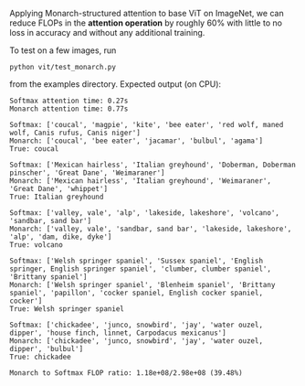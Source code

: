 Applying Monarch-structured attention to base ViT on ImageNet, we can reduce FLOPs in the **attention operation** by roughly 60% with little to no loss in accuracy and without any additional training. 

To test on a few images, run
```
python vit/test_monarch.py
```
from the examples directory. Expected output (on CPU):
```
Softmax attention time: 0.27s
Monarch attention time: 0.77s

Softmax: ['coucal', 'magpie', 'kite', 'bee eater', 'red wolf, maned wolf, Canis rufus, Canis niger']
Monarch: ['coucal', 'bee eater', 'jacamar', 'bulbul', 'agama']
True: coucal

Softmax: ['Mexican hairless', 'Italian greyhound', 'Doberman, Doberman pinscher', 'Great Dane', 'Weimaraner']
Monarch: ['Mexican hairless', 'Italian greyhound', 'Weimaraner', 'Great Dane', 'whippet']
True: Italian greyhound

Softmax: ['valley, vale', 'alp', 'lakeside, lakeshore', 'volcano', 'sandbar, sand bar']
Monarch: ['valley, vale', 'sandbar, sand bar', 'lakeside, lakeshore', 'alp', 'dam, dike, dyke']
True: volcano

Softmax: ['Welsh springer spaniel', 'Sussex spaniel', 'English springer, English springer spaniel', 'clumber, clumber spaniel', 'Brittany spaniel']
Monarch: ['Welsh springer spaniel', 'Blenheim spaniel', 'Brittany spaniel', 'papillon', 'cocker spaniel, English cocker spaniel, cocker']
True: Welsh springer spaniel

Softmax: ['chickadee', 'junco, snowbird', 'jay', 'water ouzel, dipper', 'house finch, linnet, Carpodacus mexicanus']
Monarch: ['chickadee', 'junco, snowbird', 'jay', 'water ouzel, dipper', 'bulbul']
True: chickadee

Monarch to Softmax FLOP ratio: 1.18e+08/2.98e+08 (39.48%)
```
